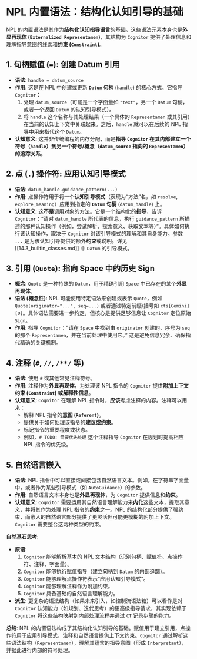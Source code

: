 # NPL 内置语法：结构化认知引导的基础

NPL 的内置语法是其作为**结构化认知指导语言**的基础。这些语法元素本身也是**外显再现体 (`Externalized Representamen`)**，其结构为 `Cognitor` 提供了处理信息和理解指导意图的线索和**约束 (`Constraint`)**。

## 1. 句柄赋值 (`=`): 创建 Datum 引用

* **语法**: `handle = datum_source`
* **作用**: 这是在 NPL 中创建或更新 **`Datum` 句柄** (`handle`) 的核心方式。它指导 `Cognitor`：
    1.  处理 `datum_source`（可能是一个字面量如 `"text"`，另一个 `Datum` 句柄，或者一个返回 `Datum` 的认知引导模式）。
    2.  将 `handle` 这个名称与其处理结果（一个具体的 `Representamen` 或其引用）在当前的认知上下文中关联起来。之后，`handle` 就可以在后续的 NPL 指导中用来指代这个 `Datum`。
* **认知意义**: 这并非传统编程的内存分配，而是**指导 `Cognitor` 在其内部建立一个符号（`handle`）到另一个符号/概念（`datum_source` 指向的 `Representamen`）的追踪关系**。

## 2. 点 (`.`) 操作符: 应用认知引导模式

* **语法**: `datum_handle.guidance_pattern(...)`
* **作用**: 点操作符用于将一个**认知引导模式**（表现为“方法”名，如 `resolve`, `explore_meaning`）应用到指定的 **`Datum` 句柄** (`datum_handle`) 上。
* **认知意义**: 这**不是**调用对象的方法。它是一个结构化的**指导**，告诉 `Cognitor`：“请对 `datum_handle` 所代表的信息，执行 `guidance_pattern` 所描述的那种认知操作（例如，尝试解析、探索意义、获取文本等）”。具体如何执行该认知操作，取决于 `Cognitor` 对该引导模式的理解和其自身能力。参数 `...` 是为该认知引导提供的额外**约束**或说明。详见 [[14.3_builtin_classes.md]] 中 `Datum` 的引导模式。

## 3. 引用 (`Quote`): 指向 Space 中的历史 Sign

* **概念**: `Quote` 是一种特殊的 `Datum`，用于精确引用 `Space` 中已存在的某个**外显再现体**。
* **语法 (概念性)**: NPL 可能使用特定语法来创建或表示 `Quote`，例如 `Quote(originator="...", seq=...)` 或者通过特定前缀/括号如 `cts[Gemini][0]`。具体语法需要进一步约定，但核心是提供足够信息让 `Cognitor` 定位原始 `Sign`。
* **作用**: 指导 `Cognitor`：“请在 `Space` 中找到由 `originator` 创建的、序号为 `seq` 的那个 `Representamen`，并在当前处理中使用它。” 这是避免信息冗余、确保指代精确的关键机制。

## 4. 注释 (`#`, `//`, `/**/` 等)

* **语法**: 使用 `#` 或其他常见注释符号。
* **作用**: 注释作为**外显再现体**，为处理该 NPL 指令的 `Cognitor` 提供**附加上下文约束 (`Constraint`) 或解释性信息**。
* **认知意义**: `Cognitor` 在理解 NPL 指令时，**应该**考虑注释的内容。注释可以用来：
    * 解释 NPL 指令的**意图 (`Referent`)**。
    * 提供关于如何处理该指令的**建议或约束**。
    * 标记指令的重要程度或状态。
    * 例如，`# TODO: 需要优先处理` 这个注释指导 `Cognitor` 在规划时提高相应 NPL 指令的优先级。

## 5. 自然语言嵌入

* **语法**: NPL 指令中可以直接或间接包含自然语言文本。例如，在字符串字面量中，或者作为某些引导模式（如 `AutoGuidance`）的参数。
* **作用**: 自然语言文本本身也是**外显再现体**，为 `Cognitor` 提供信息和**约束**。
* **认知意义**: `Cognitor` 需要运用其自然语言理解能力来**内化**这些文本，提取其意义，并将其作为处理 NPL 指令的**约束**之一。NPL 的结构化部分提供了强约束，而嵌入的自然语言部分提供了更灵活但可能更模糊的附加上下文。`Cognitor` 需要整合这两种类型的约束。

**自举基石思考**:

* **原语**:
    1.  `Cognitor` 能够解析基本的 NPL 文本结构（识别句柄、赋值符、点操作符、注释、字面量）。
    2.  `Cognitor` 能够执行赋值指导（建立句柄到 `Datum` 的内部追踪）。
    3.  `Cognitor` 能够理解点操作符表示“应用认知引导模式”。
    4.  `Cognitor` 能够理解注释作为附加约束。
    5.  `Cognitor` 具备基础的自然语言理解能力。
* **派生**: 更复杂的语法结构（如果未来引入，如控制流语法糖）可以看作是对 `Cognitor` 认知能力（如规划、迭代思考）的更高级指导请求，其实现依赖于 `Cognitor` 将这些结构映射到内部处理流程并通过 `CT` 记录步骤的能力。

**总结**: NPL 的内置语法构成了其结构化认知引导的基础。赋值用于建立引用，点操作符用于应用引导模式，注释和自然语言提供上下文约束。`Cognitor` 通过解析这些语法结构（`Representamen`），理解其蕴含的指导意图（形成 `Interpretant`），并据此进行内部的符号处理。